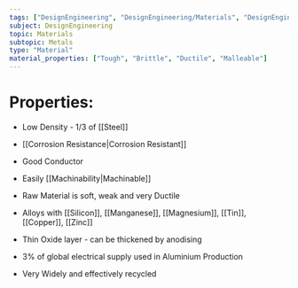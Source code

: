 ```yaml
---
tags: ["DesignEngineering", "DesignEngineering/Materials", "DesignEngineering/Materials/Metals", "DesignEngineering/Materials/Metals/Materials"]
subject: DesignEngineering
topic: Materials
subtopic: Metals
type: "Material"
material_properties: ["Tough", "Brittle", "Ductile", "Malleable"]
---
```


# Properties:
 - Low Density - 1/3 of [[Steel]]
 - [[Corrosion Resistance|Corrosion Resistant]]
 - Good Conductor
 - Easily [[Machinability|Machinable]]
 - Raw Material is soft, weak and very Ductile
 
 - Alloys with [[Silicon]], [[Manganese]], [[Magnesium]], [[Tin]], [[Copper]], [[Zinc]]
 - Thin Oxide layer - can be thickened by anodising
 - 3% of global electrical supply used in Aluminium Production
 - Very Widely and effectively recycled